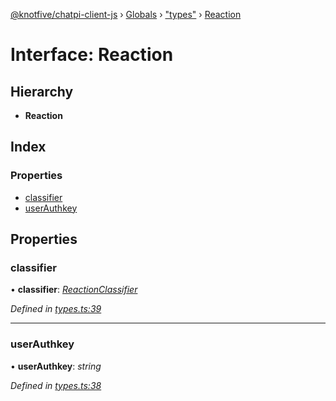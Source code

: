[@knotfive/chatpi-client-js](../README.md) › [Globals](../globals.md) › ["types"](../modules/_types_.md) › [Reaction](_types_.reaction.md)

# Interface: Reaction

## Hierarchy

* **Reaction**

## Index

### Properties

* [classifier](_types_.reaction.md#classifier)
* [userAuthkey](_types_.reaction.md#userauthkey)

## Properties

###  classifier

• **classifier**: *[ReactionClassifier](../enums/_types_.reactionclassifier.md)*

*Defined in [types.ts:39](https://github.com/ArcQ/chatpi/blob/8af0fd6/clients/js/chatpi-client/src/types.ts#L39)*

___

###  userAuthkey

• **userAuthkey**: *string*

*Defined in [types.ts:38](https://github.com/ArcQ/chatpi/blob/8af0fd6/clients/js/chatpi-client/src/types.ts#L38)*
